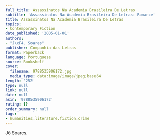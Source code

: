 ```yaml
---
full_title: Assassinatos Na Academia Brasileira De Letras
subtitle: 'Assassinatos Na Academia Brasileira De Letras: Romance'
title: Assassinatos Na Academia Brasileira De Letras
topics:
- Contemporary Fiction
date_published: '2005-01-01'
authors:
- "J\xF4. Soares"
publisher: Companhia das Letras
format: Paperback
language: Portuguese
source: Bookshelf
cover:
  filename: 9788535906172.jpg
  media_type: data:image/image/jpeg;base64
length: '252'
type: null
link: null
date: null
asin: '9788535906172'
rating: {}
order_summary: null
tags:
- humanities.literature.fiction.crime
---
```

Jô Soares.
